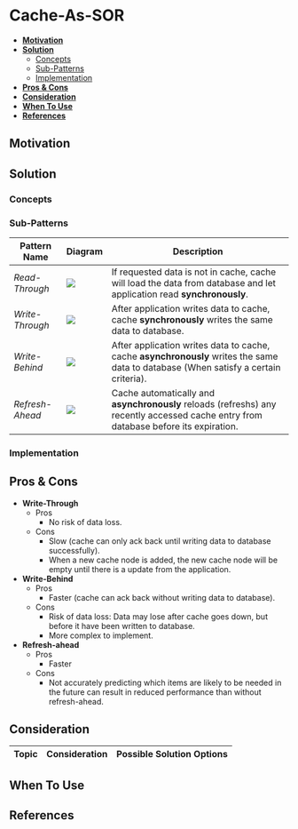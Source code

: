# Cache-As-SOR

- [**Motivation**](#motivation)
- [**Solution**](#solution)
   - [Concepts](#concepts)
   - [Sub-Patterns](#sub-patterns)
   - [Implementation](#implementation)
- [**Pros & Cons**](#pros--cons)
- [**Consideration**](#consideration)
- [**When To Use**](#when-to-use)
- [**References**](#references)

## Motivation

## Solution
### Concepts
### Sub-Patterns
| Pattern Name | Diagram | Description | 
|----|----|----|
| *Read-Through* | ![](../../diagrams/png/read_through_small.png) | If requested data is not in cache, cache will load the data from database and let application read **synchronously**. |
| *Write-Through* | ![](../../diagrams/png/write_through_small.png) | After application writes data to cache, cache **synchronously** writes the same data to database. |
| *Write-Behind* | ![](../../diagrams/png/write_behind_small.png) | After application writes data to cache, cache **asynchronously** writes the same data to database (When satisfy a certain criteria). |
| *Refresh-Ahead* | ![](../../diagrams/png/refresh_ahead_small.png) | Cache automatically and **asynchronously** reloads (refreshs) any recently accessed cache entry from database before its expiration. |

### Implementation

## Pros & Cons
- **Write-Through**
   - Pros
      - No risk of data loss.
   - Cons
      - Slow (cache can only ack back until writing data to database successfully).
      - When a new cache node is added, the new cache node will be empty until there is a update from the application.
- **Write-Behind**
   - Pros
      - Faster (cache can ack back without writing data to database).
   - Cons
      - Risk of data loss: Data may lose after cache goes down, but before it have been written to database.
      - More complex to implement.
- **Refresh-ahead**
   - Pros
      - Faster
   - Cons
      - Not accurately predicting which items are likely to be needed in the future can result in reduced performance than without refresh-ahead.
      

## Consideration
| Topic | Consideration | Possible Solution Options |
|----|-----|-----|

## When To Use

## References
